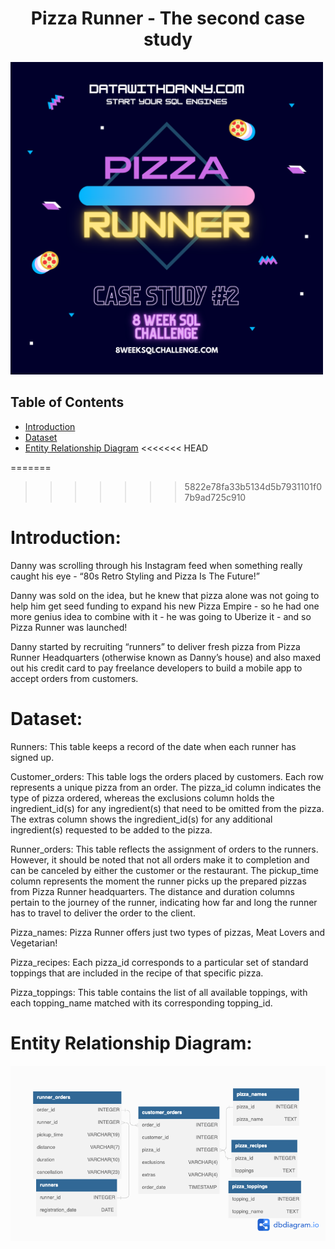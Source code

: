 <!-- Project Title -->
<h1 align="center"> Pizza Runner - The second case study</h1>

<img src="logo-week2.png" alt="isolated" width="500"/> 

<!-- Table of Contents -->
## Table of Contents

- [Introduction](#introduction)
- [Dataset](#dataset)
- [Entity Relationship Diagram](#entity-relationship)
<<<<<<< HEAD


=======
>>>>>>> 5822e78fa33b5134d5b7931101f07b9ad725c910

<!-- Introduction -->
# Introduction:

Danny was scrolling through his Instagram feed when something really caught his eye - “80s Retro Styling and Pizza Is The Future!”

Danny was sold on the idea, but he knew that pizza alone was not going to help him get seed funding to expand his new Pizza Empire - so he had one more genius idea to combine with it - he was going to Uberize it - and so Pizza Runner was launched!

Danny started by recruiting “runners” to deliver fresh pizza from Pizza Runner Headquarters (otherwise known as Danny’s house) and also maxed out his credit card to pay freelance developers to build a mobile app to accept orders from customers.

<!-- Dataset -->
# Dataset:

Runners: This table keeps a record of the date when each runner has signed up.

Customer_orders: This table logs the orders placed by customers. Each row represents a unique pizza from an order. The pizza_id column indicates the type of pizza ordered, whereas the exclusions column holds the ingredient_id(s) for any ingredient(s) that need to be omitted from the pizza. The extras column shows the ingredient_id(s) for any additional ingredient(s) requested to be added to the pizza.

Runner_orders: This table reflects the assignment of orders to the runners. However, it should be noted that not all orders make it to completion and can be canceled by either the customer or the restaurant. The pickup_time column represents the moment the runner picks up the prepared pizzas from Pizza Runner headquarters. The distance and duration columns pertain to the journey of the runner, indicating how far and long the runner has to travel to deliver the order to the client.

Pizza_names: Pizza Runner offers just two types of pizzas, Meat Lovers and Vegetarian!

Pizza_recipes: Each pizza_id corresponds to a particular set of standard toppings that are included in the recipe of that specific pizza.

Pizza_toppings: This table contains the list of all available toppings, with each topping_name matched with its corresponding topping_id.

<!-- Entity Relationship Diagram -->
# Entity Relationship Diagram: 

![Diagram](week2-data-model.png "Entity Relationship Diagram")
